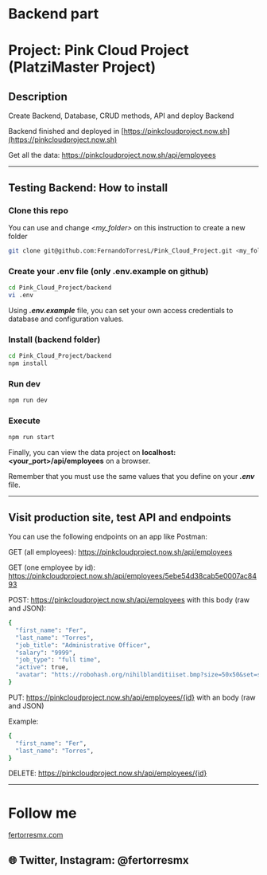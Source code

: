 
# Backend part

# Project: Pink Cloud Project (PlatziMaster Project)

## Description

Create Backend, Database, CRUD methods, API and deploy Backend

Backend finished and deployed in [https://pinkcloudproject.now.sh](https://pinkcloudproject.now.sh)

Get all the data: <https://pinkcloudproject.now.sh/api/employees>

---

## Testing Backend: How to install

### Clone this repo

You can use and change *<my_folder>* on this instruction to create a new folder

```bash
git clone git@github.com:FernandoTorresL/Pink_Cloud_Project.git <my_folder>
```

### Create your .env file (only .env.example on github)

```bash
cd Pink_Cloud_Project/backend
vi .env
```

Using **_.env.example_** file, you can set your own access credentials to database and configuration values.

### Install (backend folder)

```bash
cd Pink_Cloud_Project/backend
npm install
```

### Run dev

```bash
npm run dev
```

### Execute

```bash
npm run start
```

Finally, you can view the data project on
**localhost:<your_port>/api/employees**
on a browser.

Remember that you must use the same values that you define on your **_.env_** file.

---

## Visit production site, test API and endpoints

You can use the following endpoints on an app like Postman:

GET (all employees):
<https://pinkcloudproject.now.sh/api/employees>

GET (one employee by id):
<https://pinkcloudproject.now.sh/api/employees/5ebe54d38cab5e0007ac8493>

POST:
<https://pinkcloudproject.now.sh/api/employees>
with this body (raw and JSON):

```bash
{
  "first_name": "Fer",
  "last_name": "Torres",
  "job_title": "Administrative Officer",
  "salary": "9999",
  "job_type": "full time",
  "active": true,
  "avatar": "htts://robohash.org/nihilblanditiiset.bmp?size=50x50&set=set1"
}
```

PUT:
<https://pinkcloudproject.now.sh/api/employees/{id}>
with an body (raw and JSON)

Example:

```bash
{
  "first_name": "Fer",
  "last_name": "Torres",
}
```

DELETE:
<https://pinkcloudproject.now.sh/api/employees/{id}>

---

# Follow me

[fertorresmx.com](http://fertorresmx.com/)

## :globe_with_meridians: Twitter, Instagram: @fertorresmx
